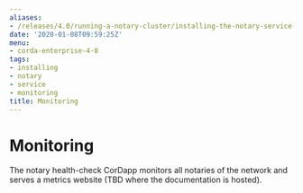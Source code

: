 ```yaml
---
aliases:
- /releases/4.0/running-a-notary-cluster/installing-the-notary-service-monitoring.html
date: '2020-01-08T09:59:25Z'
menu:
- corda-enterprise-4-0
tags:
- installing
- notary
- service
- monitoring
title: Monitoring
---
```



# Monitoring

The notary health-check CorDapp monitors all notaries of the network and
serves a metrics website (TBD where the documentation is hosted).

